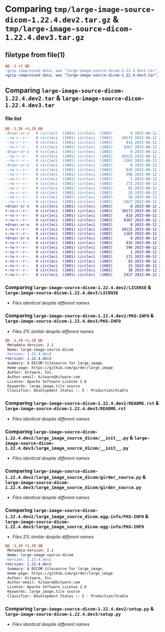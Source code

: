 # Comparing `tmp/large-image-source-dicom-1.22.4.dev2.tar.gz` & `tmp/large-image-source-dicom-1.22.4.dev3.tar.gz`

## filetype from file(1)

```diff
@@ -1 +1 @@
-gzip compressed data, was "large-image-source-dicom-1.22.4.dev2.tar", last modified: Mon Jun 12 21:04:44 2023, max compression
+gzip compressed data, was "large-image-source-dicom-1.22.4.dev3.tar", last modified: Mon Jun 12 21:39:12 2023, max compression
```

## Comparing `large-image-source-dicom-1.22.4.dev2.tar` & `large-image-source-dicom-1.22.4.dev3.tar`

### file list

```diff
@@ -1,16 +1,16 @@
-drwxr-xr-x   0 circleci  (1001) circleci  (1002)        0 2023-06-12 21:04:44.582731 large-image-source-dicom-1.22.4.dev2/
--rw-r--r--   0 circleci  (1001) circleci  (1002)    10173 2023-06-12 21:04:44.000000 large-image-source-dicom-1.22.4.dev2/LICENSE
--rw-r--r--   0 circleci  (1001) circleci  (1002)      816 2023-06-12 21:04:44.582731 large-image-source-dicom-1.22.4.dev2/PKG-INFO
--rw-r--r--   0 circleci  (1001) circleci  (1002)     8267 2023-06-12 21:04:44.000000 large-image-source-dicom-1.22.4.dev2/README.rst
-drwxr-xr-x   0 circleci  (1001) circleci  (1002)        0 2023-06-12 21:04:44.582731 large-image-source-dicom-1.22.4.dev2/large_image_source_dicom/
--rw-r--r--   0 circleci  (1001) circleci  (1002)    10125 2023-06-12 21:03:44.000000 large-image-source-dicom-1.22.4.dev2/large_image_source_dicom/__init__.py
--rw-r--r--   0 circleci  (1001) circleci  (1002)     1163 2023-06-12 21:03:44.000000 large-image-source-dicom-1.22.4.dev2/large_image_source_dicom/girder_source.py
-drwxr-xr-x   0 circleci  (1001) circleci  (1002)        0 2023-06-12 21:04:44.582731 large-image-source-dicom-1.22.4.dev2/large_image_source_dicom.egg-info/
--rw-r--r--   0 circleci  (1001) circleci  (1002)      816 2023-06-12 21:04:44.000000 large-image-source-dicom-1.22.4.dev2/large_image_source_dicom.egg-info/PKG-INFO
--rw-r--r--   0 circleci  (1001) circleci  (1002)      396 2023-06-12 21:04:44.000000 large-image-source-dicom-1.22.4.dev2/large_image_source_dicom.egg-info/SOURCES.txt
--rw-r--r--   0 circleci  (1001) circleci  (1002)        1 2023-06-12 21:04:44.000000 large-image-source-dicom-1.22.4.dev2/large_image_source_dicom.egg-info/dependency_links.txt
--rw-r--r--   0 circleci  (1001) circleci  (1002)      172 2023-06-12 21:04:44.000000 large-image-source-dicom-1.22.4.dev2/large_image_source_dicom.egg-info/entry_points.txt
--rw-r--r--   0 circleci  (1001) circleci  (1002)       83 2023-06-12 21:04:44.000000 large-image-source-dicom-1.22.4.dev2/large_image_source_dicom.egg-info/requires.txt
--rw-r--r--   0 circleci  (1001) circleci  (1002)       25 2023-06-12 21:04:44.000000 large-image-source-dicom-1.22.4.dev2/large_image_source_dicom.egg-info/top_level.txt
--rw-r--r--   0 circleci  (1001) circleci  (1002)       38 2023-06-12 21:04:44.582731 large-image-source-dicom-1.22.4.dev2/setup.cfg
--rw-r--r--   0 circleci  (1001) circleci  (1002)     2427 2023-06-12 21:03:44.000000 large-image-source-dicom-1.22.4.dev2/setup.py
+drwxr-xr-x   0 circleci  (1001) circleci  (1002)        0 2023-06-12 21:39:12.073367 large-image-source-dicom-1.22.4.dev3/
+-rw-r--r--   0 circleci  (1001) circleci  (1002)    10173 2023-06-12 21:39:11.000000 large-image-source-dicom-1.22.4.dev3/LICENSE
+-rw-r--r--   0 circleci  (1001) circleci  (1002)      816 2023-06-12 21:39:12.073367 large-image-source-dicom-1.22.4.dev3/PKG-INFO
+-rw-r--r--   0 circleci  (1001) circleci  (1002)     8267 2023-06-12 21:39:11.000000 large-image-source-dicom-1.22.4.dev3/README.rst
+drwxr-xr-x   0 circleci  (1001) circleci  (1002)        0 2023-06-12 21:39:12.073367 large-image-source-dicom-1.22.4.dev3/large_image_source_dicom/
+-rw-r--r--   0 circleci  (1001) circleci  (1002)    10125 2023-06-12 21:38:20.000000 large-image-source-dicom-1.22.4.dev3/large_image_source_dicom/__init__.py
+-rw-r--r--   0 circleci  (1001) circleci  (1002)     1163 2023-06-12 21:38:20.000000 large-image-source-dicom-1.22.4.dev3/large_image_source_dicom/girder_source.py
+drwxr-xr-x   0 circleci  (1001) circleci  (1002)        0 2023-06-12 21:39:12.073367 large-image-source-dicom-1.22.4.dev3/large_image_source_dicom.egg-info/
+-rw-r--r--   0 circleci  (1001) circleci  (1002)      816 2023-06-12 21:39:11.000000 large-image-source-dicom-1.22.4.dev3/large_image_source_dicom.egg-info/PKG-INFO
+-rw-r--r--   0 circleci  (1001) circleci  (1002)      396 2023-06-12 21:39:12.000000 large-image-source-dicom-1.22.4.dev3/large_image_source_dicom.egg-info/SOURCES.txt
+-rw-r--r--   0 circleci  (1001) circleci  (1002)        1 2023-06-12 21:39:11.000000 large-image-source-dicom-1.22.4.dev3/large_image_source_dicom.egg-info/dependency_links.txt
+-rw-r--r--   0 circleci  (1001) circleci  (1002)      172 2023-06-12 21:39:12.000000 large-image-source-dicom-1.22.4.dev3/large_image_source_dicom.egg-info/entry_points.txt
+-rw-r--r--   0 circleci  (1001) circleci  (1002)       83 2023-06-12 21:39:12.000000 large-image-source-dicom-1.22.4.dev3/large_image_source_dicom.egg-info/requires.txt
+-rw-r--r--   0 circleci  (1001) circleci  (1002)       25 2023-06-12 21:39:12.000000 large-image-source-dicom-1.22.4.dev3/large_image_source_dicom.egg-info/top_level.txt
+-rw-r--r--   0 circleci  (1001) circleci  (1002)       38 2023-06-12 21:39:12.073367 large-image-source-dicom-1.22.4.dev3/setup.cfg
+-rw-r--r--   0 circleci  (1001) circleci  (1002)     2427 2023-06-12 21:38:20.000000 large-image-source-dicom-1.22.4.dev3/setup.py
```

### Comparing `large-image-source-dicom-1.22.4.dev2/LICENSE` & `large-image-source-dicom-1.22.4.dev3/LICENSE`

 * *Files identical despite different names*

### Comparing `large-image-source-dicom-1.22.4.dev2/PKG-INFO` & `large-image-source-dicom-1.22.4.dev3/PKG-INFO`

 * *Files 2% similar despite different names*

```diff
@@ -1,10 +1,10 @@
 Metadata-Version: 2.1
 Name: large-image-source-dicom
-Version: 1.22.4.dev2
+Version: 1.22.4.dev3
 Summary: A DICOM tilesource for large_image.
 Home-page: https://github.com/girder/large_image
 Author: Kitware, Inc.
 Author-email: kitware@kitware.com
 License: Apache Software License 2.0
 Keywords: large_image,tile source
 Classifier: Development Status :: 5 - Production/Stable
```

### Comparing `large-image-source-dicom-1.22.4.dev2/README.rst` & `large-image-source-dicom-1.22.4.dev3/README.rst`

 * *Files identical despite different names*

### Comparing `large-image-source-dicom-1.22.4.dev2/large_image_source_dicom/__init__.py` & `large-image-source-dicom-1.22.4.dev3/large_image_source_dicom/__init__.py`

 * *Files identical despite different names*

### Comparing `large-image-source-dicom-1.22.4.dev2/large_image_source_dicom/girder_source.py` & `large-image-source-dicom-1.22.4.dev3/large_image_source_dicom/girder_source.py`

 * *Files identical despite different names*

### Comparing `large-image-source-dicom-1.22.4.dev2/large_image_source_dicom.egg-info/PKG-INFO` & `large-image-source-dicom-1.22.4.dev3/large_image_source_dicom.egg-info/PKG-INFO`

 * *Files 2% similar despite different names*

```diff
@@ -1,10 +1,10 @@
 Metadata-Version: 2.1
 Name: large-image-source-dicom
-Version: 1.22.4.dev2
+Version: 1.22.4.dev3
 Summary: A DICOM tilesource for large_image.
 Home-page: https://github.com/girder/large_image
 Author: Kitware, Inc.
 Author-email: kitware@kitware.com
 License: Apache Software License 2.0
 Keywords: large_image,tile source
 Classifier: Development Status :: 5 - Production/Stable
```

### Comparing `large-image-source-dicom-1.22.4.dev2/setup.py` & `large-image-source-dicom-1.22.4.dev3/setup.py`

 * *Files identical despite different names*

